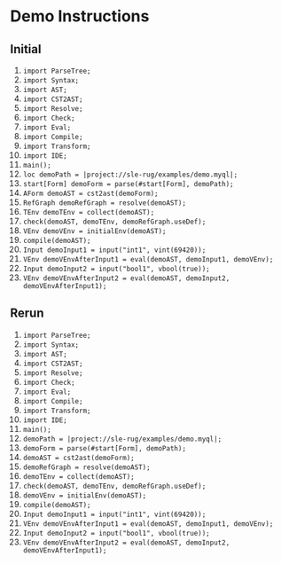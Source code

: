 # Demo Instructions

## Initial
1. `import ParseTree;`
2. `import Syntax;`
3. `import AST;`
4. `import CST2AST;`
5. `import Resolve;`
6. `import Check;`
7. `import Eval;`
8. `import Compile;`
9. `import Transform;`
10. `import IDE;`
11. `main();`
12. `loc demoPath = |project://sle-rug/examples/demo.myql|;`
13. `start[Form] demoForm = parse(#start[Form], demoPath);`
14. `AForm demoAST = cst2ast(demoForm);`
15. `RefGraph demoRefGraph = resolve(demoAST);`
16. `TEnv demoTEnv = collect(demoAST);`
17. `check(demoAST, demoTEnv, demoRefGraph.useDef);`
18. `VEnv demoVEnv = initialEnv(demoAST);`
19. `compile(demoAST);`
20. `Input demoInput1 = input("int1", vint(69420));`
21. `VEnv demoVEnvAfterInput1 = eval(demoAST, demoInput1, demoVEnv);`
22. `Input demoInput2 = input("bool1", vbool(true));`
23. `VEnv demoVEnvAfterInput2 = eval(demoAST, demoInput2, demoVEnvAfterInput1);`

## Rerun
1. `import ParseTree;`
2. `import Syntax;`
3. `import AST;`
4. `import CST2AST;`
5. `import Resolve;`
6. `import Check;`
7. `import Eval;`
8. `import Compile;`
9. `import Transform;`
10. `import IDE;`
11. `main();`
12. `demoPath = |project://sle-rug/examples/demo.myql|;`
13. `demoForm = parse(#start[Form], demoPath);`
14. `demoAST = cst2ast(demoForm);`
15. `demoRefGraph = resolve(demoAST);`
16. `demoTEnv = collect(demoAST);`
17. `check(demoAST, demoTEnv, demoRefGraph.useDef);`
18. `demoVEnv = initialEnv(demoAST);`
19. `compile(demoAST);`
20. `Input demoInput1 = input("int1", vint(69420));`
21. `VEnv demoVEnvAfterInput1 = eval(demoAST, demoInput1, demoVEnv);`
22. `Input demoInput2 = input("bool1", vbool(true));`
23. `VEnv demoVEnvAfterInput2 = eval(demoAST, demoInput2, demoVEnvAfterInput1);`
